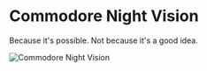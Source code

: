 # Commodore Night Vision

Because it's possible. Not because it's a good idea.

![Commodore Night Vision](http://m.assetbar.com/uuafSWx5l.gif)
